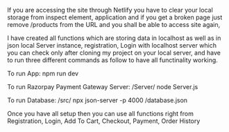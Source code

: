 If you are accessing the site through Netlify you have to clear your local storage from inspect element, 
application and if you get a broken page just remove /products from the URL and you shall be able to access site again, 

I have created all functions which are storing data in localhost as well as in json local Server instance, 
registration, Login with localhost server which you can check only after cloning my project on your local server,
and have to run three different commands as follow to have all functinality working.


To run App: npm run dev

To run Razorpay Payment Gateway Server: /Server/ node Server.js

To run Database: /src/ npx json-server -p 4000 /database.json

Once you have all setup then you can use all functions right from Registration, Login, Add To Cart, Checkout, Payment, Order History
